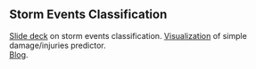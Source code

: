 ## Storm Events Classification

[Slide deck](https://docs.google.com/presentation/d/1uSIFORCHXLeSqNanSpRr9VIMAkclPoNNYD00efeqypg/edit#slide=id.g10f7417bd3_0_19)
on storm events classification. 
[Visualization](http://ec2-54-173-233-196.compute-1.amazonaws.com/map_predictor/)
of simple damage/injuries predictor.   
[Blog](http://lpalova.github.io/Storm-Events-Classification/).
